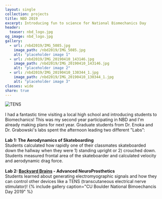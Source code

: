 ```yaml
---
layout: single
collection: projects
title: NBD 2019
excerpt: Introducing fun to science for National Biomechanics Day
header:
  teaser: nbd_logo.jpg
og_image: nbd_logo.jpg
gallery:
  - url: /nbd2019/IMG_5085.jpg
    image_path: /nbd2019/IMG_5085.jpg
    alt: "placeholder image 1"
  - url: /nbd2019/IMG_20190410_143146.jpg
    image_path: /nbd2019/IMG_20190410_143146.jpg
    alt: "placeholder image 2"
  - url: /nbd2019/IMG_20190410_130344_1.jpg
    image_path: /nbd2019/IMG_20190410_130344_1.jpg
    alt: "placeholder image 3"
classes: wide
share: true
---
```

![TENS](/images/nbd2019/tens.gif)
<br>  
I had a fantastic time visiting a local high school and introducing students to Biomechanics! This was my second year participating in NBD and I'm already making plans for next year. Graduate students from Dr. Enoka and Dr. Grabowski's labs spent the afternoon leading two different "Labs”:
<br>  
**Lab 1: The Aerodynamics of Skateboarding**  
Students calculated how rapidly one of their classmates skateboarded down the hallway when they were 1) standing upright or 2) crouched down. Students measured frontal area of the skateboarder and calculated velocity and aerodynamic drag force.
<br>  
**Lab 2: [Backyard Brains](https://backyardbrains.com/experiments/humanhumaninterface) - Advanced NeuroProsthetics**  
Students learned about generating electromyographic signals and how they can control other devices like a TENS (transcutaneous electrical nerve stimulator)! 
{% include gallery caption="CU Boulder National Bimoechancis Day 2019" %}
